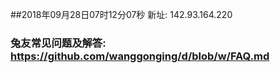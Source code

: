 ##2018年09月28日07时12分07秒 新址: 142.93.164.220
### 兔友常见问题及解答: https://github.com/wanggonging/d/blob/w/FAQ.md
